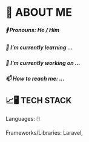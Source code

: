 # 🔩 ABOUT ME

##### 🚹 Pronouns: He / Him

##### 🌱 I’m currently learning ...

##### 🔭 I’m currently working on ...

##### 📫 How to reach me: ...

## 📈🖥️ TECH STACK 

Languages: 🖱️

Frameworks/Libraries: Laravel, 







<!--
**newah9247/newah9247** is a ✨ _special_ ✨ repository because its `README.md` (this file) appears on your GitHub profile.

Here are some ideas to get you started:

- 🔭 I’m currently working on ...
- 🌱 I’m currently learning ...
- 👯 I’m looking to collaborate on ...
- 🤔 I’m looking for help with ...
- 💬 Ask me about ...
- 📫 How to reach me: ...
- 😄 Pronouns: ...
- ⚡ Fun fact: ...
-->
